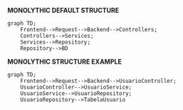 **MONOLYTHIC DEFAULT STRUCTURE**
```mermaid
graph TD;
    Frontend-->Request-->Backend-->Controllers;
    Controllers-->Services;
    Services-->Repository;
    Repository-->BD
```
**MONOLYTHIC STRUCTURE EXAMPLE**
```mermaid
graph TD;
    Frontend-->Request-->Backend-->UsuarioController;
    UsuarioController-->UsuarioService;
    UsuarioService-->UsuarioRepository;
    UsuarioRepository-->TabelaUsuario
```